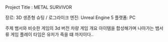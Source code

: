 Project Title : METAL SURVIVOR 

장르: 3D 생존형 슈팅 / 로그라이크
엔진: Unreal Engine 5
플랫폼: PC

주제
뱀서와 비슷한 게임의 3d 버전 차량 게임
개요
아이템을 합성해가며 나아가는 뱀서류 게임
플레이 타임은 유저가 죽을 떄 까지이다..
